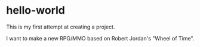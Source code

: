 # hello-world
This is my first attempt at creating a project.

I want to make a new RPG/MMO based on Robert Jordan's "Wheel of Time".
